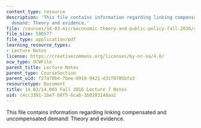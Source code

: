 ```yaml
---
content_type: resource
description: 'This file contains information regarding linking compensated and uncompensated
  demand: Theory and evidence.'
file: /courses/14-03-microeconomic-theory-and-public-policy-fall-2016/c4cc33011be7b8f56cab3b0203148aa2_MIT14_03F16_lec7.pdf
file_size: 590577
file_type: application/pdf
learning_resource_types:
- Lecture Notes
license: https://creativecommons.org/licenses/by-nc-sa/4.0/
ocw_type: OCWFile
parent_title: Lecture Notes
parent_type: CourseSection
parent_uid: f27a70b4-7bee-6919-9421-d31f0705bfa3
resourcetype: Document
title: 14.03/14.003 Fall 2016 Lecture 7 Notes
uid: c4cc3301-1be7-b8f5-6cab-3b0203148aa2
---
```

This file contains information regarding linking compensated and uncompensated demand: Theory and evidence.